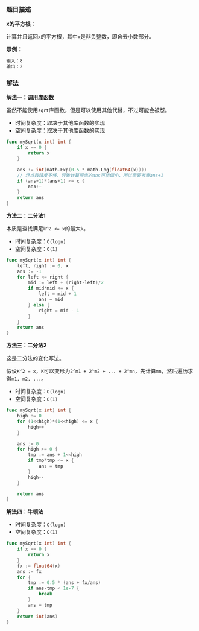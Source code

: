 ### 题目描述

**x的平方根：**

计算并且返回`x`的平方根，其中`x`是非负整数，即舍去小数部分。

**示例：**

```bash
输入：8
输出：2
```

### 解法

**解法一：调用库函数**

虽然不能使用`sqrt`库函数，但是可以使用其他代替，不过可能会被怼。

- 时间复杂度：取决于其他库函数的实现
- 空间复杂度：取决于其他库函数的实现

```go
func mySqrt(x int) int {
	if x == 0 {
		return x
	}

	ans := int(math.Exp(0.5 * math.Log(float64(x))))
	// 浮点数精度不够，导致计算得出的ans可能偏小，所以需要考察ans+1
	if (ans+1)*(ans+1) <= x {
		ans++
	}
	return ans
}
```

**方法二：二分法1**

本质是查找满足`k^2 <= x`的最大`k`。

- 时间复杂度：`O(logn)`
- 空间复杂度：`O(1)`

```go
func mySqrt(x int) int {
	left, right := 0, x
	ans := -1
	for left <= right {
		mid := left + (right-left)/2
		if mid*mid <= x {
			left = mid + 1
			ans = mid
		} else {
			right = mid - 1
		}
	}
	return ans
}
```

**方法三：二分法2**

这是二分法的变化写法。

假设`K^2 = x`，`K`可以变形为`2^m1 + 2^m2 + ... + 2^mn`，先计算`mn`，然后遍历求得`m1, m2, ...`。

- 时间复杂度：`O(logn)`
- 空间复杂度：`O(1)`

```go
func mySqrt(x int) int {
	high := 0
	for (1<<high)*(1<<high) <= x {
		high++
	}

	ans := 0
	for high >= 0 {
		tmp := ans + 1<<high
		if tmp*tmp <= x {
			ans = tmp
		}
		high--
	}

	return ans
}
```

**解法四：牛顿法**

- 时间复杂度：`O(logn)`
- 空间复杂度：`O(1)`

```go
func mySqrt(x int) int {
	if x == 0 {
		return x
	}
	fx := float64(x)
	ans := fx
	for {
		tmp := 0.5 * (ans + fx/ans)
		if ans-tmp < 1e-7 {
			break
		}
		ans = tmp
	}
	return int(ans)
}
```

